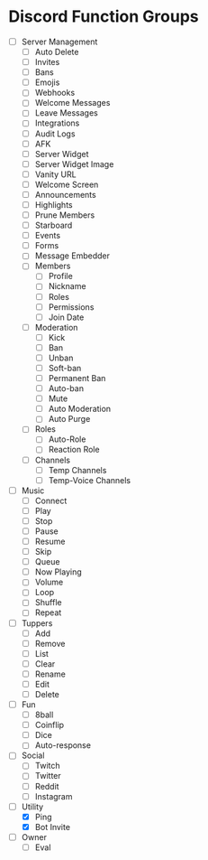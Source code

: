 # Discord Function Groups

- [ ] Server Management
  - [ ] Auto Delete
  - [ ] Invites
  - [ ] Bans
  - [ ] Emojis
  - [ ] Webhooks
  - [ ] Welcome Messages
  - [ ] Leave Messages
  - [ ] Integrations
  - [ ] Audit Logs
  - [ ] AFK
  - [ ] Server Widget
  - [ ] Server Widget Image
  - [ ] Vanity URL
  - [ ] Welcome Screen
  - [ ] Announcements
  - [ ] Highlights
  - [ ] Prune Members
  - [ ] Starboard
  - [ ] Events
  - [ ] Forms
  - [ ] Message Embedder
  - [ ] Members
    - [ ] Profile
    - [ ] Nickname
    - [ ] Roles
    - [ ] Permissions
    - [ ] Join Date
  - [ ] Moderation
    - [ ] Kick
    - [ ] Ban
    - [ ] Unban
    - [ ] Soft-ban
    - [ ] Permanent Ban
    - [ ] Auto-ban
    - [ ] Mute
    - [ ] Auto Moderation
    - [ ] Auto Purge
  - [ ] Roles
    - [ ] Auto-Role
    - [ ] Reaction Role
  - [ ] Channels
    - [ ] Temp Channels
    - [ ] Temp-Voice Channels
- [ ] Music
  - [ ] Connect
  - [ ] Play
  - [ ] Stop
  - [ ] Pause
  - [ ] Resume
  - [ ] Skip
  - [ ] Queue
  - [ ] Now Playing
  - [ ] Volume
  - [ ] Loop
  - [ ] Shuffle
  - [ ] Repeat
- [ ] Tuppers
  - [ ] Add
  - [ ] Remove
  - [ ] List
  - [ ] Clear
  - [ ] Rename
  - [ ] Edit
  - [ ] Delete
- [ ] Fun
  - [ ] 8ball
  - [ ] Coinflip
  - [ ] Dice
  - [ ] Auto-response
- [ ] Social
  - [ ] Twitch
  - [ ] Twitter
  - [ ] Reddit
  - [ ] Instagram
- [ ] Utility
  - [x] Ping
  - [x] Bot Invite
- [ ] Owner
  - [ ] Eval
